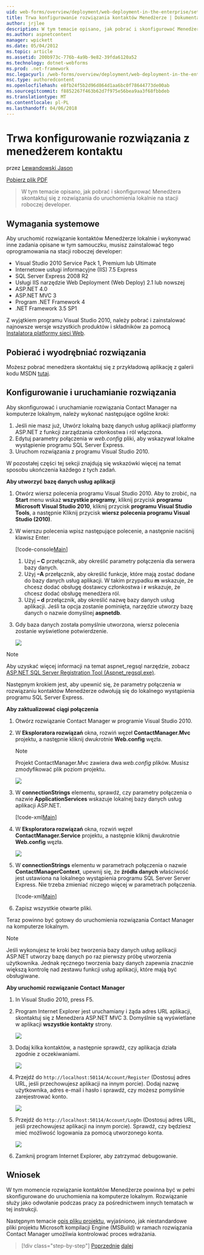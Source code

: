 ```yaml
---
uid: web-forms/overview/deployment/web-deployment-in-the-enterprise/setting-up-the-contact-manager-solution
title: Trwa konfigurowanie rozwiązania kontaktów Menedżerze | Dokumentacja firmy Microsoft
author: jrjlee
description: W tym temacie opisano, jak pobrać i skonfigurować Menedżera skontaktuj się z rozwiązania do uruchomienia lokalnie na stacji roboczej developer.
ms.author: aspnetcontent
manager: wpickett
ms.date: 05/04/2012
ms.topic: article
ms.assetid: 200b973c-776b-4a9b-9e82-39fda6120a52
ms.technology: dotnet-webforms
ms.prod: .net-framework
msc.legacyurl: /web-forms/overview/deployment/web-deployment-in-the-enterprise/setting-up-the-contact-manager-solution
msc.type: authoredcontent
ms.openlocfilehash: e8fb24f5b2d96d864d1aa6bc0f78644773de00ab
ms.sourcegitcommit: f8852267f463b62d7f975e56bea9aa3f68fbbdeb
ms.translationtype: MT
ms.contentlocale: pl-PL
ms.lasthandoff: 04/06/2018
---
```

<a name="setting-up-the-contact-manager-solution"></a>Trwa konfigurowanie rozwiązania z menedżerem kontaktu
====================
przez [Lewandowski Jason](https://github.com/jrjlee)

[Pobierz plik PDF](https://msdnshared.blob.core.windows.net/media/MSDNBlogsFS/prod.evol.blogs.msdn.com/CommunityServer.Blogs.Components.WeblogFiles/00/00/00/63/56/8130.DeployingWebAppsInEnterpriseScenarios.pdf)

> W tym temacie opisano, jak pobrać i skonfigurować Menedżera skontaktuj się z rozwiązania do uruchomienia lokalnie na stacji roboczej developer.


## <a name="system-requirements"></a>Wymagania systemowe

Aby uruchomić rozwiązanie kontaktów Menedżerze lokalnie i wykonywać inne zadania opisane w tym samouczku, musisz zainstalować tego oprogramowania na stacji roboczej developer:

- Visual Studio 2010 Service Pack 1, Premium lub Ultimate
- Internetowe usługi informacyjne (IIS) 7.5 Express
- SQL Server Express 2008 R2
- Usługi IIS narzędzie Web Deployment (Web Deploy) 2.1 lub nowszej
- ASP.NET 4.0
- ASP.NET MVC 3
- Program .NET Framework 4
- .NET Framework 3.5 SP1

Z wyjątkiem programu Visual Studio 2010, należy pobrać i zainstalować najnowsze wersje wszystkich produktów i składników za pomocą [Instalatora platformy sieci Web](https://go.microsoft.com/?linkid=9805118).

## <a name="download-and-extract-the-solution"></a>Pobierać i wyodrębniać rozwiązania

Możesz pobrać menedżera skontaktuj się z przykładową aplikację z galerii kodu MSDN [tutaj](https://code.msdn.microsoft.com/Deploying-Web-Applications-9d9093c0).

## <a name="configure-and-run-the-solution"></a>Konfigurowanie i uruchamianie rozwiązania

Aby skonfigurować i uruchamianie rozwiązania Contact Manager na komputerze lokalnym, należy wykonać następujące ogólne kroki:

1. Jeśli nie masz już, Utwórz lokalną bazę danych usług aplikacji platformy ASP.NET z funkcji zarządzania członkostwa i ról włączona.
2. Edytuj parametry połączenia w *web.config* pliki, aby wskazywał lokalne wystąpienie programu SQL Server Express.
3. Uruchom rozwiązania z programu Visual Studio 2010.

W pozostałej części tej sekcji znajdują się wskazówki więcej na temat sposobu ukończenia każdego z tych zadań.

**Aby utworzyć bazę danych usług aplikacji**

1. Otwórz wiersz polecenia programu Visual Studio 2010. Aby to zrobić, na **Start** menu wskaż **wszystkie programy**, kliknij przycisk **programu Microsoft Visual Studio 2010**, kliknij przycisk **programu Visual Studio Tools**, a następnie Kliknij przycisk **wiersz polecenia programu Visual Studio (2010)**.
2. W wierszu polecenia wpisz następujące polecenie, a następnie naciśnij klawisz Enter:

    [!code-console[Main](setting-up-the-contact-manager-solution/samples/sample1.cmd)]

    1. Użyj **– C** przełącznik, aby określić parametry połączenia dla serwera bazy danych.
    2. Użyj **–A** przełącznik, aby określić funkcje, które mają zostać dodane do bazy danych usług aplikacji. W takim przypadku **m** wskazuje, że chcesz dodać obsługę dostawcy członkostwa i **r** wskazuje, że chcesz dodać obsługę menedżera ról.
    3. Użyj **– d** przełącznik, aby określić nazwę bazy danych usług aplikacji. Jeśli ta opcja zostanie pominięta, narzędzie utworzy bazę danych o nazwie domyślnej **aspnetdb**.
3. Gdy baza danych została pomyślnie utworzona, wiersz polecenia zostanie wyświetlone potwierdzenie.

    ![](setting-up-the-contact-manager-solution/_static/image1.png)

> [!NOTE]
> Aby uzyskać więcej informacji na temat aspnet\_regsql narzędzie, zobacz [ASP.NET SQL Server Registration Tool (Aspnet\_regsql.exe)](https://msdn.microsoft.com/library/ms229862(v=vs.100).aspx).


Następnym krokiem jest, aby upewnić się, że parametry połączenia w rozwiązaniu kontaktów Menedżerze odwołują się do lokalnego wystąpienia programu SQL Server Express.

**Aby zaktualizować ciągi połączenia**

1. Otwórz rozwiązanie Contact Manager w programie Visual Studio 2010.
2. W **Eksploratora rozwiązań** okna, rozwiń węzeł **ContactManager.Mvc** projektu, a następnie kliknij dwukrotnie **Web.config** węzła.

    > [!NOTE]
    > Projekt ContactManager.Mvc zawiera dwa *web.config* plików. Musisz zmodyfikować plik poziom projektu.

    ![](setting-up-the-contact-manager-solution/_static/image2.png)
3. W **connectionStrings** elementu, sprawdź, czy parametry połączenia o nazwie **ApplicationServices** wskazuje lokalnej bazy danych usług aplikacji ASP.NET.

    [!code-xml[Main](setting-up-the-contact-manager-solution/samples/sample2.xml)]
4. W **Eksploratora rozwiązań** okna, rozwiń węzeł **ContactManager.Service** projektu, a następnie kliknij dwukrotnie **Web.config** węzła.

    ![](setting-up-the-contact-manager-solution/_static/image3.png)
5. W **connectionStrings** elementu w parametrach połączenia o nazwie **ContactManagerContext**, upewnij się, że **źródła danych** właściwość jest ustawiona na lokalnego wystąpienia programu SQL Server Server Express. Nie trzeba zmieniać niczego więcej w parametrach połączenia.

    [!code-xml[Main](setting-up-the-contact-manager-solution/samples/sample3.xml)]
6. Zapisz wszystkie otwarte pliki.

Teraz powinno być gotowy do uruchomienia rozwiązania Contact Manager na komputerze lokalnym.

> [!NOTE]
> Jeśli wykonujesz te kroki bez tworzenia bazy danych usług aplikacji ASP.NET utworzy bazę danych po raz pierwszy próbę utworzenia użytkownika. Jednak ręcznego tworzenia bazy danych zapewnia znacznie większą kontrolę nad zestawu funkcji usług aplikacji, które mają być obsługiwane.


**Aby uruchomić rozwiązanie Contact Manager**

1. In Visual Studio 2010, press F5.
2. Program Internet Explorer jest uruchamiany i żąda adres URL aplikacji, skontaktuj się z Menedżera ASP.NET MVC 3. Domyślnie są wyświetlane w aplikacji **wszystkie kontakty** strony.

    ![](setting-up-the-contact-manager-solution/_static/image4.png)
3. Dodaj kilka kontaktów, a następnie sprawdź, czy aplikacja działa zgodnie z oczekiwaniami.

    ![](setting-up-the-contact-manager-solution/_static/image5.png)
4. Przejdź do `http://localhost:50114/Account/Register` (Dostosuj adres URL, jeśli przechowujesz aplikacji na innym porcie). Dodaj nazwę użytkownika, adres e-mail i hasło i sprawdź, czy możesz pomyślnie zarejestrować konto.

    ![](setting-up-the-contact-manager-solution/_static/image6.png)
5. Przejdź do `http://localhost:50114/Account/LogOn` (Dostosuj adres URL, jeśli przechowujesz aplikacji na innym porcie). Sprawdź, czy będziesz mieć możliwość logowania za pomocą utworzonego konta.

    ![](setting-up-the-contact-manager-solution/_static/image7.png)
6. Zamknij program Internet Explorer, aby zatrzymać debugowanie.

## <a name="conclusion"></a>Wniosek

W tym momencie rozwiązanie kontaktów Menedżerze powinna być w pełni skonfigurowane do uruchomienia na komputerze lokalnym. Rozwiązanie służy jako odwołanie podczas pracy za pośrednictwem innych tematach w tej instrukcji.

Następnym temacie [opis pliku projektu](understanding-the-project-file.md), wyjaśniono, jak niestandardowe pliki projektu Microsoft kompilacji Engine (MSBuild) w ramach rozwiązania Contact Manager umożliwia kontrolować proces wdrażania.

> [!div class="step-by-step"]
> [Poprzednie](the-contact-manager-solution.md)
> [dalej](understanding-the-project-file.md)
